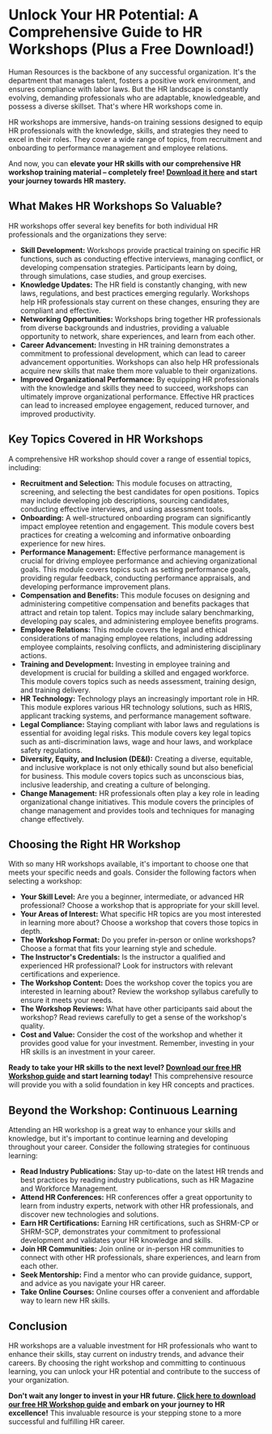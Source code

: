 # Unlock Your HR Potential: A Comprehensive Guide to HR Workshops (Plus a Free Download!)

Human Resources is the backbone of any successful organization. It's the department that manages talent, fosters a positive work environment, and ensures compliance with labor laws. But the HR landscape is constantly evolving, demanding professionals who are adaptable, knowledgeable, and possess a diverse skillset. That's where HR workshops come in.

HR workshops are immersive, hands-on training sessions designed to equip HR professionals with the knowledge, skills, and strategies they need to excel in their roles. They cover a wide range of topics, from recruitment and onboarding to performance management and employee relations.

And now, you can **elevate your HR skills with our comprehensive HR workshop training material – completely free! [Download it here](https://udemywork.com/hrm-workshop) and start your journey towards HR mastery.**

## What Makes HR Workshops So Valuable?

HR workshops offer several key benefits for both individual HR professionals and the organizations they serve:

*   **Skill Development:** Workshops provide practical training on specific HR functions, such as conducting effective interviews, managing conflict, or developing compensation strategies. Participants learn by doing, through simulations, case studies, and group exercises.
*   **Knowledge Updates:** The HR field is constantly changing, with new laws, regulations, and best practices emerging regularly. Workshops help HR professionals stay current on these changes, ensuring they are compliant and effective.
*   **Networking Opportunities:** Workshops bring together HR professionals from diverse backgrounds and industries, providing a valuable opportunity to network, share experiences, and learn from each other.
*   **Career Advancement:** Investing in HR training demonstrates a commitment to professional development, which can lead to career advancement opportunities. Workshops can also help HR professionals acquire new skills that make them more valuable to their organizations.
*   **Improved Organizational Performance:** By equipping HR professionals with the knowledge and skills they need to succeed, workshops can ultimately improve organizational performance. Effective HR practices can lead to increased employee engagement, reduced turnover, and improved productivity.

## Key Topics Covered in HR Workshops

A comprehensive HR workshop should cover a range of essential topics, including:

*   **Recruitment and Selection:** This module focuses on attracting, screening, and selecting the best candidates for open positions. Topics may include developing job descriptions, sourcing candidates, conducting effective interviews, and using assessment tools.
*   **Onboarding:** A well-structured onboarding program can significantly impact employee retention and engagement. This module covers best practices for creating a welcoming and informative onboarding experience for new hires.
*   **Performance Management:** Effective performance management is crucial for driving employee performance and achieving organizational goals. This module covers topics such as setting performance goals, providing regular feedback, conducting performance appraisals, and developing performance improvement plans.
*   **Compensation and Benefits:** This module focuses on designing and administering competitive compensation and benefits packages that attract and retain top talent. Topics may include salary benchmarking, developing pay scales, and administering employee benefits programs.
*   **Employee Relations:** This module covers the legal and ethical considerations of managing employee relations, including addressing employee complaints, resolving conflicts, and administering disciplinary actions.
*   **Training and Development:** Investing in employee training and development is crucial for building a skilled and engaged workforce. This module covers topics such as needs assessment, training design, and training delivery.
*   **HR Technology:** Technology plays an increasingly important role in HR. This module explores various HR technology solutions, such as HRIS, applicant tracking systems, and performance management software.
*   **Legal Compliance:** Staying compliant with labor laws and regulations is essential for avoiding legal risks. This module covers key legal topics such as anti-discrimination laws, wage and hour laws, and workplace safety regulations.
*   **Diversity, Equity, and Inclusion (DE&I):** Creating a diverse, equitable, and inclusive workplace is not only ethically sound but also beneficial for business. This module covers topics such as unconscious bias, inclusive leadership, and creating a culture of belonging.
*   **Change Management:** HR professionals often play a key role in leading organizational change initiatives. This module covers the principles of change management and provides tools and techniques for managing change effectively.

## Choosing the Right HR Workshop

With so many HR workshops available, it's important to choose one that meets your specific needs and goals. Consider the following factors when selecting a workshop:

*   **Your Skill Level:** Are you a beginner, intermediate, or advanced HR professional? Choose a workshop that is appropriate for your skill level.
*   **Your Areas of Interest:** What specific HR topics are you most interested in learning more about? Choose a workshop that covers those topics in depth.
*   **The Workshop Format:** Do you prefer in-person or online workshops? Choose a format that fits your learning style and schedule.
*   **The Instructor's Credentials:** Is the instructor a qualified and experienced HR professional? Look for instructors with relevant certifications and experience.
*   **The Workshop Content:** Does the workshop cover the topics you are interested in learning about? Review the workshop syllabus carefully to ensure it meets your needs.
*   **The Workshop Reviews:** What have other participants said about the workshop? Read reviews carefully to get a sense of the workshop's quality.
*   **Cost and Value:** Consider the cost of the workshop and whether it provides good value for your investment. Remember, investing in your HR skills is an investment in your career.

**Ready to take your HR skills to the next level? [Download our free HR Workshop guide](https://udemywork.com/hrm-workshop) and start learning today!** This comprehensive resource will provide you with a solid foundation in key HR concepts and practices.

## Beyond the Workshop: Continuous Learning

Attending an HR workshop is a great way to enhance your skills and knowledge, but it's important to continue learning and developing throughout your career. Consider the following strategies for continuous learning:

*   **Read Industry Publications:** Stay up-to-date on the latest HR trends and best practices by reading industry publications, such as HR Magazine and Workforce Management.
*   **Attend HR Conferences:** HR conferences offer a great opportunity to learn from industry experts, network with other HR professionals, and discover new technologies and solutions.
*   **Earn HR Certifications:** Earning HR certifications, such as SHRM-CP or SHRM-SCP, demonstrates your commitment to professional development and validates your HR knowledge and skills.
*   **Join HR Communities:** Join online or in-person HR communities to connect with other HR professionals, share experiences, and learn from each other.
*   **Seek Mentorship:** Find a mentor who can provide guidance, support, and advice as you navigate your HR career.
*   **Take Online Courses:** Online courses offer a convenient and affordable way to learn new HR skills.

## Conclusion

HR workshops are a valuable investment for HR professionals who want to enhance their skills, stay current on industry trends, and advance their careers. By choosing the right workshop and committing to continuous learning, you can unlock your HR potential and contribute to the success of your organization.

**Don't wait any longer to invest in your HR future. [Click here to download our free HR Workshop guide](https://udemywork.com/hrm-workshop) and embark on your journey to HR excellence!** This invaluable resource is your stepping stone to a more successful and fulfilling HR career.
